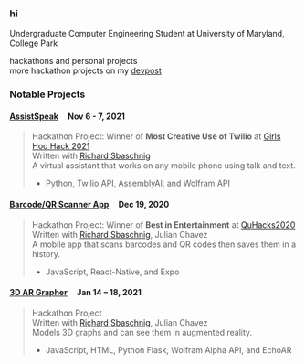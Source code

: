 ### hi

Undergraduate Computer Engineering Student at University of Maryland, College Park

hackathons and personal projects  
more hackathon projects on my [devpost](https://devpost.com/victorliu9001)

### Notable Projects

#### [AssistSpeak](https://github.com/fetf/AssistSpeak)&nbsp;&nbsp;&nbsp;&nbsp;&nbsp;Nov 6 - 7, 2021  
> Hackathon Project: Winner of **Most Creative Use of Twilio** at [Girls Hoo Hack 2021](https://www.gwcuva.com/hack)  
> Written with [Richard Sbaschnig](https://github.com/RichardSba)  
> A virtual assistant that works on any mobile phone using talk and text.
> - Python, Twilio API, AssemblyAI, and Wolfram  API  

#### [Barcode/QR Scanner App](https://github.com/fetf/Barcode-QR-Scanner)&nbsp;&nbsp;&nbsp;&nbsp;&nbsp;Dec 19, 2020 
> Hackathon Project: Winner of **Best in Entertainment** at [QuHacks2020](https://quhacks.tech/)  
> Written with [Richard Sbaschnig](https://github.com/RichardSba), Julian Chavez  
> A mobile app that scans barcodes and QR codes then saves them in a history.
> - JavaScript, React-Native, and Expo  

#### [3D AR Grapher](https://github.com/fetf/3D-AR-Grapher)&nbsp;&nbsp;&nbsp;&nbsp;&nbsp;Jan 14 – 18, 2021  
> Hackathon Project  
> Written with [Richard Sbaschnig](https://github.com/RichardSba), Julian Chavez  
> Models 3D graphs and can see them in augmented reality.
> - JavaScript, HTML, Python Flask, Wolfram Alpha API, and EchoAR  

<!--
**notvictorl/notvictorl** is a ✨ _special_ ✨ repository because its `README.md` (this file) appears on your GitHub profile.

Here are some ideas to get you started:

- 🔭 I’m currently working on ...
- 🌱 I’m currently learning ...
- 👯 I’m looking to collaborate on ...
- 🤔 I’m looking for help with ...
- 💬 Ask me about ...
- 📫 How to reach me: ...
- 😄 Pronouns: ...
- ⚡ Fun fact: ...
-->

